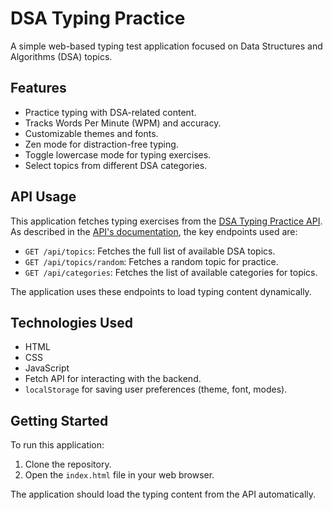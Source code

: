 # DSA Typing Practice

A simple web-based typing test application focused on Data Structures and Algorithms (DSA) topics.

## Features

- Practice typing with DSA-related content.
- Tracks Words Per Minute (WPM) and accuracy.
- Customizable themes and fonts.
- Zen mode for distraction-free typing.
- Toggle lowercase mode for typing exercises.
- Select topics from different DSA categories.

## API Usage

This application fetches typing exercises from the [DSA Typing Practice API](https://dsa-typing-api.onrender.com/api-docs/). As described in the [API's documentation](`https://github.com/KohiiTM/DSA-Typing-API`), the key endpoints used are:

- `GET /api/topics`: Fetches the full list of available DSA topics.
- `GET /api/topics/random`: Fetches a random topic for practice.
- `GET /api/categories`: Fetches the list of available categories for topics.

The application uses these endpoints to load typing content dynamically.

## Technologies Used

- HTML
- CSS
- JavaScript
- Fetch API for interacting with the backend.
- `localStorage` for saving user preferences (theme, font, modes).

## Getting Started

To run this application:

1. Clone the repository.
2. Open the `index.html` file in your web browser.

The application should load the typing content from the API automatically.
